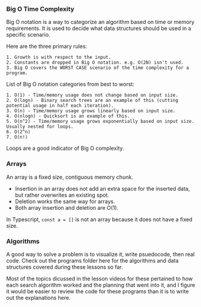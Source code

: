### Big O Time Complexity
Big O notation is a way to categorize an algorithm based on time or memory requirements. It is used to decide what data structures should be used in a specific scenario.

Here are the three primary rules:

    1. Growth is with respect to the input.
    2. Constants are dropped in Big O notation. e.g. O(2N) isn't used.
    3. Big O covers the WORST CASE scenario of the time complexity for a program.

List of Big O notation categories from best to worst:

    1. O(1) - Time/memory usage does not change based on input size. 
    2. O(logn) - Binary search trees are an example of this (cutting potential usage in half each iteration).
    3. O(n) - Time/memory usage grows linearly based on input size.
    4. O(nlogn) - Quicksort is an example of this.
    5. O(n^2) - Time/memory usage grows exponentially based on input size. Usually nested for loops.
    6. O(2^n)
    7. O(n!)

Loops are a good indicator of Big O complexity.

### Arrays

An array is a fixed size, contiguous memory chunk. 

- Insertion in an array does not add an extra space for the inserted data, but rather overwrites an existing spot. 
- Deletion works the same way for arrays. 
- Both array insertion and deletion are O(1).

In Typescript, `const a = []` is not an array because it does not have a fixed size.

### Algorithms

A good way to solve a problem is to visualize it, write psuedocode, then real code. Check out the programs folder here for the algorithms and data structures covered during these lessons so far.

Most of the topics dicussed in the lesson videos for these pertained to how each search algorithm worked and the planning that went into it, and I figure it would be easier to review the code for these programs than it is to write out the explanations here.

